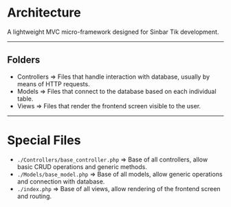 # Architecture

A lightweight MVC micro-framework designed for Sinbar Tik development.

---

## Folders
- Controllers => Files that handle interaction with database, usually by means of HTTP requests.
- Models => Files that connect to the database based on each individual table.
- Views => Files that render the frontend screen visible to the user.

---

# Special Files
- `./Controllers/base_controller.php` => Base of all controllers, allow basic CRUD operations and generic methods.
- `./Models/base_model.php` => Base of all models, allow generic operations and connection with database.
- `./index.php` => Base of all views, allow rendering of the frontend screen and routing.